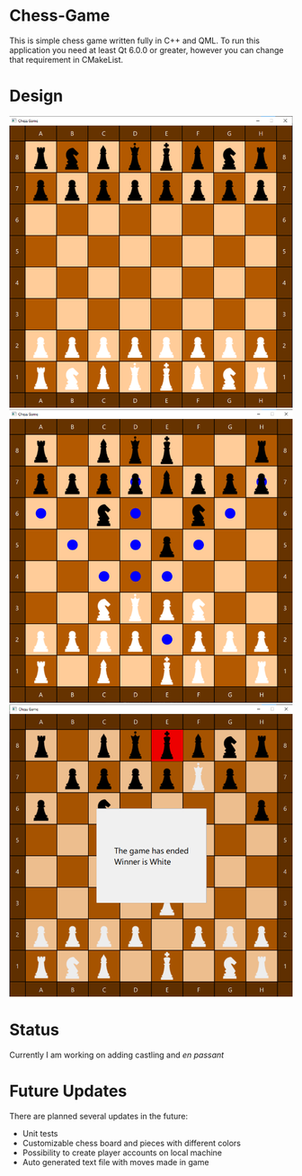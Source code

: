 # Chess-Game
This is simple chess game written fully in C++ and QML. To run this application you need at least Qt 6.0.0 or greater, however you can change that requirement in CMakeList.

# Design 
![alt text](ScreenShoots/img1.png)
![alt text](ScreenShoots/img2.png)
![alt text](ScreenShoots/img3.png)

# Status
Currently I am working on adding castling and *en passant*

# Future Updates
There are planned several updates in the future:
* Unit tests
* Customizable chess board and pieces with different colors
* Possibility to create player accounts on local machine
* Auto generated text file with moves made in game

